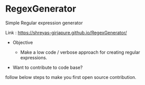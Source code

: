 # RegexGenerator
Simple Regular expression generator

Link : https://shreyas-girjapure.github.io/RegexGenerator/

* Objective
  * Make a low code / verbose approach for creating regular expressions.
  
* Want to contribute to code base?

follow below steps to make you first open source contribution.


